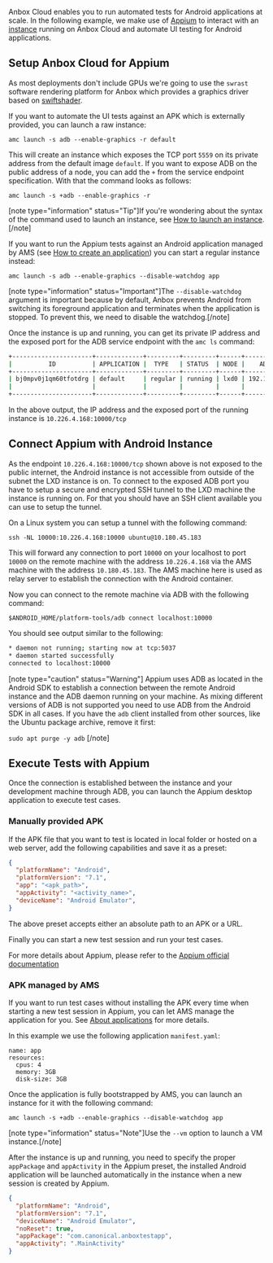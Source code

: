 Anbox Cloud enables you to run automated tests for Android applications at scale. In the following example, we make use of [Appium](http://appium.io/) to interact with an [instance](https://discourse.ubuntu.com/t/26204#instance) running on Anbox Cloud and automate UI testing for Android applications.

## Setup Anbox Cloud for Appium

As most deployments don't include GPUs we're going to use the `swrast` software rendering platform for Anbox which provides a graphics driver based on [swiftshader](https://swiftshader.googlesource.com/SwiftShader).

If you want to automate the UI tests against an APK which is externally provided, you can launch a raw instance:

    amc launch -s adb --enable-graphics -r default

This will create an instance which exposes the TCP port `5559` on its private address from the default image `default`. If you want to expose ADB on the public address of a node, you can add the `+` from the service endpoint specification. With that the command looks as follows:

    amc launch -s +adb --enable-graphics -r

[note type="information" status="Tip"]If you're wondering about the syntax of the command used to launch an instance, see [How to launch an instance](https://discourse.ubuntu.com/t/24327).[/note]

If you want to run the Appium tests against an Android application managed by AMS (see [How to create an application](https://discourse.ubuntu.com/t/create-an-application/24198)) you can start a regular instance instead:

    amc launch -s adb --enable-graphics --disable-watchdog app

[note type="information" status="Important"]The `--disable-watchdog` argument is important because by default, Anbox prevents Android from switching its foreground application and terminates when the application is stopped. To prevent this, we need to disable the watchdog.[/note]

Once the instance is up and running, you can get its private IP address and the exposed port for the ADB service endpoint with the `amc ls` command:

```bash
+----------------------+-------------+---------+---------+------+---------------+------------------------+
|          ID          | APPLICATION |  TYPE   | STATUS  | NODE |    ADDRESS    |       ENDPOINTS        |
+----------------------+-------------+---------+---------+------+---------------+------------------------+
| bj0mpv0j1qm60tfotdrg | default     | regular | running | lxd0 | 192.168.100.2 | 192.168.100.2:5559/tcp |
|                      |             |         |         |      |               | 10.226.4.168:10000/tcp |
+----------------------+-------------+---------+---------+------+---------------+------------------------+
```

In the above output, the IP address and the exposed port of the running instance is `10.226.4.168:10000/tcp`

## Connect Appium with Android Instance

As the endpoint `10.226.4.168:10000/tcp` shown above is not exposed to the public internet, the Android instance is not accessible from outside of the subnet the LXD instance is on. To connect to the exposed ADB port you have to setup a secure and encrypted SSH tunnel to the LXD machine the instance is running on. For that you should have an SSH client available you can use to setup the tunnel.

On a Linux system you can setup a tunnel with the following command:

    ssh -NL 10000:10.226.4.168:10000 ubuntu@10.180.45.183

This will forward any connection to port `10000` on your localhost to port `10000` on the remote machine with the address `10.226.4.168` via the AMS machine with the address `10.180.45.183`. The AMS machine here is used as relay server to establish the connection with the Android container.

Now you can connect to the remote machine via ADB with the following command:

    $ANDROID_HOME/platform-tools/adb connect localhost:10000

You should see output similar to the following:

```bash
* daemon not running; starting now at tcp:5037
* daemon started successfully
connected to localhost:10000
```

[note type="caution" status="Warning"]
Appium uses ADB as located in the Android SDK to establish a connection between the remote Android instance and the ADB daemon running on your machine. As mixing different versions of ADB is not supported you need to use ADB from the Android SDK in all cases. If you have the `adb` client installed from other sources, like the Ubuntu package archive, remove it first:

`sudo apt purge -y adb`
[/note]

## Execute Tests with Appium

Once the connection is established between the instance and your development machine through ADB, you can launch the Appium desktop application to execute test cases.

### Manually provided APK

If the APK file that you want to test is located in local folder or hosted on a web server, add the following capabilities and save it as a preset:

```json
{
  "platformName": "Android",
  "platformVersion": "7.1",
  "app": "<apk_path>",
  "appActivity": "<activity_name>",
  "deviceName": "Android Emulator",
}
```

The above preset accepts either an absolute path to an APK or a URL.

Finally you can start a new test session and run your test cases.

For more details about Appium, please refer to the [Appium official documentation](https://appium.io)

### APK managed by AMS

If you want to run test cases without installing the APK every time when starting a new test session in Appium, you can let AMS manage the application for you. See [About applications](https://discourse.ubuntu.com/t/managing-applications/17760) for more details.

In this example we use the following application `manifest.yaml`:

```
name: app
resources:
  cpus: 4
  memory: 3GB
  disk-size: 3GB
```

Once the application is fully bootstrapped by AMS, you can launch an instance for it with the following command:

    amc launch -s +adb --enable-graphics --disable-watchdog app

[note type="information" status="Note"]Use the `--vm` option to launch a VM instance.[/note]

After the instance is up and running, you need to specify the proper `appPackage` and `appActivity` in the Appium preset, the installed Android application will be launched automatically in the instance when a new session is created by Appium.

```json
{
  "platformName": "Android",
  "platformVersion": "7.1",
  "deviceName": "Android Emulator",
  "noReset": true,
  "appPackage": "com.canonical.anboxtestapp",
  "appActivity": ".MainActivity"
}
```
